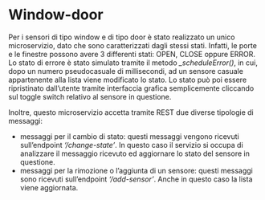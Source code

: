 # Window-door 

Per i sensori di tipo window e di tipo door è stato realizzato un unico microservizio, dato che sono caratterizzati dagli stessi stati. Infatti, le porte e le finestre possono avere 3 differenti stati: OPEN, CLOSE oppure ERROR. 
Lo stato di errore è stato simulato tramite il metodo *_scheduleError()*, in cui, dopo un numero pseudocasuale di millisecondi, ad un sensore casuale appartenente alla lista viene modificato lo stato. Lo stato può poi essere ripristinato dall’utente tramite interfaccia grafica semplicemente cliccando sul toggle switch relativo al sensore in questione.

Inoltre, questo microservizio accetta tramite REST due diverse tipologie di messaggi: 
* messaggi per il cambio di stato: questi messaggi vengono ricevuti sull’endpoint *‘/change-state’*. In questo caso il servizio si occupa di analizzare il messaggio ricevuto ed aggiornare lo stato del sensore in questione. 
* messaggi per la rimozione o l’aggiunta di un sensore: questi messaggi sono ricevuti sull’endpoint *‘/add-sensor’*. Anche in questo caso la lista viene aggiornata. 
